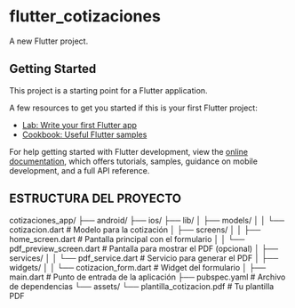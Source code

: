 # flutter_cotizaciones

A new Flutter project.

## Getting Started

This project is a starting point for a Flutter application.

A few resources to get you started if this is your first Flutter project:

- [Lab: Write your first Flutter app](https://docs.flutter.dev/get-started/codelab)
- [Cookbook: Useful Flutter samples](https://docs.flutter.dev/cookbook)

For help getting started with Flutter development, view the
[online documentation](https://docs.flutter.dev/), which offers tutorials,
samples, guidance on mobile development, and a full API reference.

## ESTRUCTURA DEL PROYECTO 

cotizaciones_app/
├── android/
├── ios/
├── lib/
│   ├── models/
│   │   └── cotizacion.dart          # Modelo para la cotización
│   ├── screens/
│   │   ├── home_screen.dart         # Pantalla principal con el formulario
│   │   └── pdf_preview_screen.dart   # Pantalla para mostrar el PDF (opcional)
│   ├── services/
│   │   └── pdf_service.dart          # Servicio para generar el PDF
│   ├── widgets/
│   │   └── cotizacion_form.dart      # Widget del formulario
│   ├── main.dart                     # Punto de entrada de la aplicación
├── pubspec.yaml                      # Archivo de dependencias
└── assets/
    └── plantilla_cotizacion.pdf      # Tu plantilla PDF

